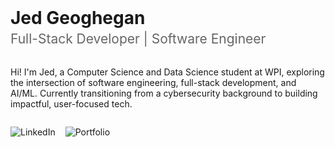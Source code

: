 <div align="left">
  <h1 style="border: none; margin: 0; padding: 0;">Jed Geoghegan</h1>
  <p style="font-size: 1.5em; color: #666; margin: 0.2em 0 1.5em 0;">Full-Stack Developer | Software Engineer</p>
</div>

Hi! I'm Jed, a Computer Science and Data Science student at WPI, exploring the intersection of software engineering, full-stack development, and AI/ML. Currently transitioning from a cybersecurity background to building impactful, user-focused tech.

<div style="margin: 2em 0; display: flex; gap: 8px;">
  <a href="https://www.linkedin.com/in/jed-geoghegan/" style="text-decoration: none;">
    <img src="https://img.shields.io/badge/LinkedIn-0077B5?style=for-the-badge&logo=linkedin&logoColor=white" alt="LinkedIn" />
  </a>
  <a href="https://jedgeoghegan.com/" style="text-decoration: none; margin-left: 8px;">
    <img src="https://img.shields.io/badge/Portfolio-255E63?style=for-the-badge&logo=&logoColor=white" alt="Portfolio" />
  </a>
</div>


